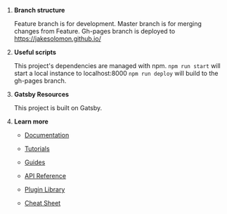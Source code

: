 1. **Branch structure**

    Feature branch is for development.
    Master branch is for merging changes from Feature.
    Gh-pages branch is deployed to https://jakesolomon.github.io/

2. **Useful scripts**

    This project's dependencies are managed with npm.
    `npm run start` will start a local instance to localhost:8000
    `npm run deploy` will build to the gh-pages branch.

3. **Gatsby Resources**

    This project is built on Gatsby.

4.  **Learn more**

    - [Documentation](https://www.gatsbyjs.com/docs/?utm_source=starter&utm_medium=readme&utm_campaign=minimal-starter)

    - [Tutorials](https://www.gatsbyjs.com/tutorial/?utm_source=starter&utm_medium=readme&utm_campaign=minimal-starter)

    - [Guides](https://www.gatsbyjs.com/tutorial/?utm_source=starter&utm_medium=readme&utm_campaign=minimal-starter)

    - [API Reference](https://www.gatsbyjs.com/docs/api-reference/?utm_source=starter&utm_medium=readme&utm_campaign=minimal-starter)

    - [Plugin Library](https://www.gatsbyjs.com/plugins?utm_source=starter&utm_medium=readme&utm_campaign=minimal-starter)

    - [Cheat Sheet](https://www.gatsbyjs.com/docs/cheat-sheet/?utm_source=starter&utm_medium=readme&utm_campaign=minimal-starter)
